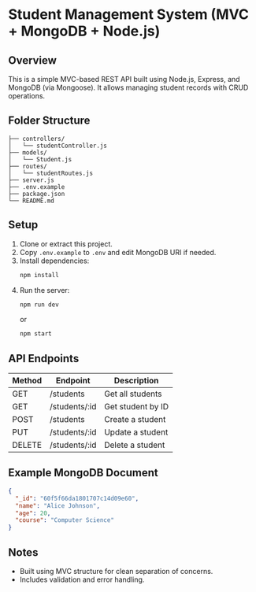 # Student Management System (MVC + MongoDB + Node.js)

## Overview
This is a simple MVC-based REST API built using Node.js, Express, and MongoDB (via Mongoose).
It allows managing student records with CRUD operations.

## Folder Structure
```
├── controllers/
│   └── studentController.js
├── models/
│   └── Student.js
├── routes/
│   └── studentRoutes.js
├── server.js
├── .env.example
├── package.json
└── README.md
```

## Setup
1. Clone or extract this project.
2. Copy `.env.example` to `.env` and edit MongoDB URI if needed.
3. Install dependencies:
   ```bash
   npm install
   ```
4. Run the server:
   ```bash
   npm run dev
   ```
   or
   ```bash
   npm start
   ```

## API Endpoints
| Method | Endpoint | Description |
|---------|-----------|-------------|
| GET | /students | Get all students |
| GET | /students/:id | Get student by ID |
| POST | /students | Create a student |
| PUT | /students/:id | Update a student |
| DELETE | /students/:id | Delete a student |

## Example MongoDB Document
```json
{
  "_id": "60f5f66da1801707c14d09e60",
  "name": "Alice Johnson",
  "age": 20,
  "course": "Computer Science"
}
```

## Notes
- Built using MVC structure for clean separation of concerns.
- Includes validation and error handling.
